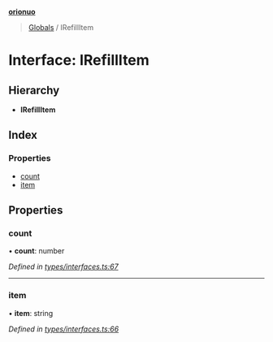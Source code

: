 **[orionuo](../README.md)**

> [Globals](../globals.md) / IRefillItem

# Interface: IRefillItem

## Hierarchy

* **IRefillItem**

## Index

### Properties

* [count](irefillitem.md#count)
* [item](irefillitem.md#item)

## Properties

### count

•  **count**: number

*Defined in [types/interfaces.ts:67](https://github.com/msviha/orionuo/blob/692d718/src/types/interfaces.ts#L67)*

___

### item

•  **item**: string

*Defined in [types/interfaces.ts:66](https://github.com/msviha/orionuo/blob/692d718/src/types/interfaces.ts#L66)*
